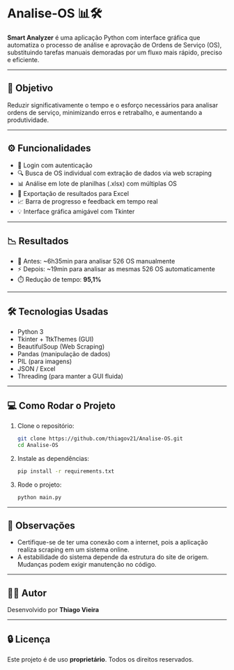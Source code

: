 
# Analise-OS 📊🛠️

**Smart Analyzer** é uma aplicação Python com interface gráfica que automatiza o processo de análise e aprovação de Ordens de Serviço (OS), substituindo tarefas manuais demoradas por um fluxo mais rápido, preciso e eficiente.

---

## 🚀 Objetivo

Reduzir significativamente o tempo e o esforço necessários para analisar ordens de serviço, minimizando erros e retrabalho, e aumentando a produtividade.

---

## ⚙️ Funcionalidades

- 🔐 Login com autenticação
- 🔍 Busca de OS individual com extração de dados via web scraping
- 📊 Análise em lote de planilhas (.xlsx) com múltiplas OS
- 🧾 Exportação de resultados para Excel
- 📈 Barra de progresso e feedback em tempo real
- 💡 Interface gráfica amigável com Tkinter

---

## 📉 Resultados

- 🔧 Antes: ~6h35min para analisar 526 OS manualmente
- ⚡ Depois: ~19min para analisar as mesmas 526 OS automaticamente
- ⏱️ Redução de tempo: **95,1%**

---

## 🛠️ Tecnologias Usadas

- Python 3
- Tkinter + TtkThemes (GUI)
- BeautifulSoup (Web Scraping)
- Pandas (manipulação de dados)
- PIL (para imagens)
- JSON / Excel
- Threading (para manter a GUI fluida)

---

## 💻 Como Rodar o Projeto

1. Clone o repositório:
   ```bash
   git clone https://github.com/thiagov21/Analise-OS.git
   cd Analise-OS
   ```

2. Instale as dependências:
   ```bash
   pip install -r requirements.txt
   ```

3. Rode o projeto:
   ```bash
   python main.py
   ```

---

## 🧠 Observações

- Certifique-se de ter uma conexão com a internet, pois a aplicação realiza scraping em um sistema online.
- A estabilidade do sistema depende da estrutura do site de origem. Mudanças podem exigir manutenção no código.

---

## 👨‍💻 Autor

Desenvolvido por **Thiago Vieira**

---

## 🔒 Licença

Este projeto é de uso **proprietário**. Todos os direitos reservados.
